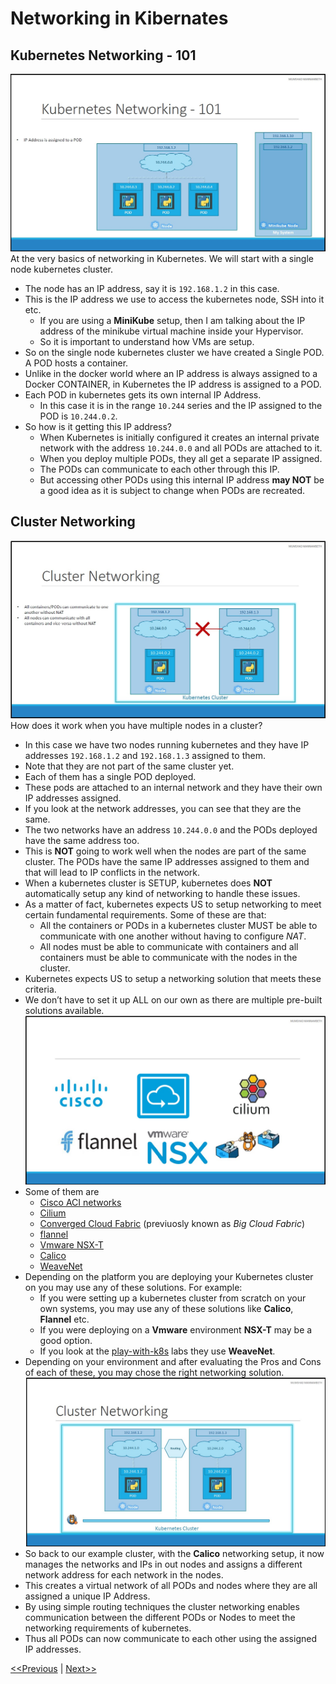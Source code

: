 # Networking in Kibernates
## Kubernetes Networking - 101
![Kubernates Networking - 101](./images/networking-101.jpg)
At the very basics of networking in Kubernetes. We will start with a single node kubernetes cluster.
* The node has an IP address, say it is `192.168.1.2` in this case.
* This is the IP address we use to access the kubernetes node, SSH into it etc.
    * If you are using a **MiniKube** setup, then I am talking about the IP address of the minikube virtual machine inside your Hypervisor. 
    * So it is important to understand how VMs are setup.
* So on the single node kubernetes cluster we have created a Single POD. A POD hosts a container.
* Unlike in the docker world where an IP address is always assigned to a Docker CONTAINER, in Kubernetes the IP address is assigned to a POD.
* Each POD in kubernetes gets its own internal IP Address. 
    * In this case it is in the range `10.244` series and the IP assigned to the POD is `10.244.0.2`.
* So how is it getting this IP address?
    * When Kubernetes is initially configured it creates an internal private network with the address `10.244.0.0` and all PODs are attached to it.
    * When you deploy multiple PODs, they all get a separate IP assigned.
    * The PODs can communicate to each other through this IP.
    * But accessing other PODs using this internal IP address **may NOT** be a good idea as it is subject to change when PODs are recreated.
## Cluster Networking
![Cluster Networking](./images/cluster-networking-01.jpg)
How does it work when you have multiple nodes in a cluster?
* In this case we have two nodes running kubernetes and they have IP addresses `192.168.1.2` and `192.168.1.3` assigned to them. 
* Note that they are not part of the same cluster yet.
* Each of them has a single POD deployed.
* These pods are attached to an internal network and they have their own IP addresses assigned.
* If you look at the network addresses, you can see that they are the same. 
* The two networks have an address `10.244.0.0` and the PODs deployed have the same address too.
* This is **NOT** going to work well when the nodes are part of the same cluster. The PODs have the same IP addresses assigned to them and that will lead to IP conflicts in the network.
* When a kubernetes cluster is SETUP, kubernetes does **NOT** automatically setup any kind of networking to handle these issues.
* As a matter of fact, kubernetes expects US to setup networking to meet certain fundamental requirements. Some of these are that:
    * All the containers or PODs in a kubernetes cluster MUST be able to communicate with one another without having to configure _NAT_.
    * All nodes must be able to communicate with containers and all containers must be able to communicate with the nodes in the cluster.
* Kubernetes expects US to setup a networking solution that meets these criteria.
* We don’t have to set it up ALL on our own as there are multiple pre-built solutions available.
![Networking Solutions](./images/networking-solutions.jpg)
* Some of them are
    * [Cisco ACI networks](https://www.cisco.com/c/en/us/td/docs/switches/datacenter/aci/apic/sw/kb/b_Kubernetes_Integration_with_ACI.html)
    * [Cilium](https://cilium.io/)
    * [Converged Cloud Fabric](https://www.arista.com/en/products/converged-cloud-fabric) (previuosly known as _Big Cloud Fabric_)
    * [flannel](https://github.com/flannel-io/flannel)
    * [Vmware NSX-T](https://www.vmware.com/mena/products/nsx.html)
    * [Calico](https://www.tigera.io/project-calico/)
    * [WeaveNet](https://www.weave.works/oss/net/)
* Depending on the platform you are deploying your Kubernetes cluster on you may use any of these solutions. For example:
    * If you were setting up a kubernetes cluster from scratch on your own systems, you may use any of these solutions like **Calico**, **Flannel** etc.
    * If you were deploying on a **Vmware** environment **NSX-T** may be a good option.
    * If you look at the [play-with-k8s](https://labs.play-with-k8s.com/) labs they use **WeaveNet**.
* Depending on your environment and after evaluating the Pros and Cons of each of these, you may chose the right networking solution.
![Cluster Networking](./images/cluster-networking-02.jpg)
* So back to our example cluster, with the **Calico** networking setup, it now manages the networks and IPs in out nodes and assigns a different network address for each network in the nodes.
* This creates a virtual network of all PODs and nodes where they are all assigned a unique IP Address.
* By using simple routing techniques the cluster networking enables communication between the different PODs or Nodes to meet the networking requirements of kubernetes.
* Thus all PODs can now communicate to each other using the assigned IP addresses.

[<<Previous](../unit06-k8s-concepts-pods-replicaSets-deployment/README.md) | [Next>>]()